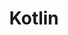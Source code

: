---
layout: tag-blog
title: Kotlin
slug: kotlin
category: language
menu: false
order: 2
#header-img: "/img/java-logo.png"
---